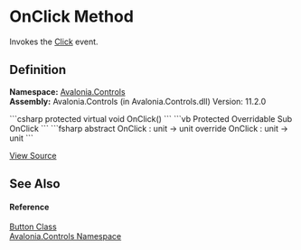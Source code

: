 # OnClick Method


Invokes the <a href="E_Avalonia_Controls_Button_Click">Click</a> event.



## Definition
**Namespace:** <a href="N_Avalonia_Controls">Avalonia.Controls</a>  
**Assembly:** Avalonia.Controls (in Avalonia.Controls.dll) Version: 11.2.0

<Tabs groupId="api-code-preview">
<TabItem value="csharp" label="C#">
```csharp
protected virtual void OnClick()
```
</TabItem>
<TabItem value="vb" label="VB">
```vb
Protected Overridable Sub OnClick
```
</TabItem>
<TabItem value="fsharp" label="F#">
```fsharp
abstract OnClick : unit -> unit 
override OnClick : unit -> unit 
```
</TabItem>
</Tabs>



<a href="https://github.com/AvaloniaUI/Avalonia/tree/master/src/Avalonia.Controls/Button.cs#L335" title="View the source code">View Source</a>



## See Also


#### Reference
<a href="T_Avalonia_Controls_Button">Button Class</a>  
<a href="N_Avalonia_Controls">Avalonia.Controls Namespace</a>  

